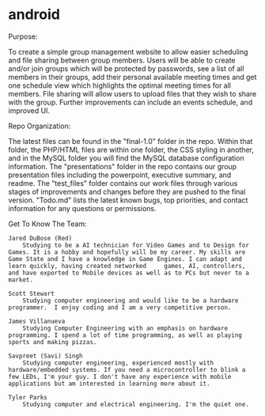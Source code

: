 android
=======

Purpose:

To create a simple group management website to allow easier scheduling and file sharing between group members. Users will be able to create and/or join groups which will be protected by passwords, see a list of all members in their groups, add their personal available meeting times and get one schedule view which highlights the optimal meeting times for all members. File sharing will allow users to upload files that they wish to share with the group. Further improvements can include an events schedule, and improved UI.
    
Repo Organization:

The latest files can be found in the "final-1.0" folder in the repo. Within that folder, the PHP/HTML files are within one folder, the CSS styling in another, and in the MySQL folder you will find the MySQL database configuration information. The "presentations" folder in the repo contains our group presentation files including the powerpoint, executive summary, and readme. The "test_files" folder contains our work files through various stages of improvements and changes before they are pushed to the final version. "Todo.md" lists the latest known bugs, top priorities, and contact information for any questions or permissions. 
    
Get To Know The Team:

	Jared DuBose (Red)
		Studying to be a AI technician for Video Games and to Design for Games. It is a hobby and hopefully will be my career. My skills are Game State and I have a knowledge in Game Engines. I can adapt and learn quickly, having created networked     games, AI, controllers, and have exported to Mobile devices as well as to PCs but never to a market.
	    
	Scott Stewart
	    Studying computer engineering and would like to be a hardware programmer.  I enjoy coding and I am a very competitive person. 
	
	James Villanueva
	    Studying Computer Engineering with an emphasis on hardware programming. I spend a lot of time programming, as well as playing sports and making pizzas. 
	
	Savpreet (Savi) Singh
	    Studying computer engineering, experienced mostly with hardware/embedded systems. If you need a microcontroller to blink a few LEDs, I'm your guy. I don't have any experience with mobile applications but am interested in learning more about it. 
	
	Tyler Parks
		Studying computer and electrical engineering. I'm the quiet one.
